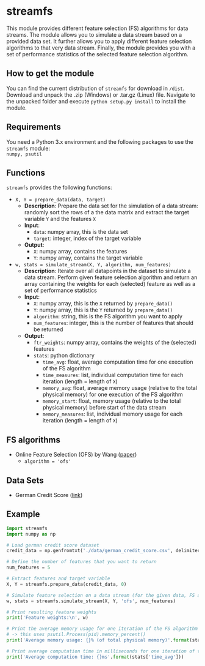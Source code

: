 # streamfs
This module provides different feature selection (FS) algorithms for data streams.
The module allows you to simulate a data stream based on a provided data set. 
It further allows you to apply different feature selection algorithms to that very data stream.
Finally, the module provides you with a set of performance statistics of the selected feature selection algorithm.

## How to get the module
You can find the current distribution of ``streamfs`` for download in ``/dist``. 
Download and unpack the .zip (Windows) or .tar.gz (Linux) file. Navigate to the unpacked folder and execute
``python setup.py install`` to install the module.

## Requirements
You need a Python 3.x environment and the following packages to use the ``streamfs`` module:
 <br>``numpy, psutil``
 
## Functions
``streamfs`` provides the following functions:
* ``X, Y = prepare_data(data, target)``
    * **Description**: Prepare the data set for the simulation of a data stream: randomly sort the rows of a the data matrix and extract the target variable ``Y`` and the features ``X``
    * **Input**:
        * ``data``: numpy array, this is the data set
        * ``target``: integer, index of the target variable
    * **Output**:
        * ``X``: numpy array, contains the features
        * ``Y``: numpy array, contains the target variable
* ``w, stats = simulate_stream(X, Y, algorithm, num_features)``
    * **Description**: Iterate over all datapoints in the dataset to simulate a data stream. 
    Perform given feature selection algorithm and return an array containing the weights for each (selected) feature as well as a set of performance statistics
    * **Input**:
        * ``X``: numpy array, this is the ``X`` returned by ``prepare_data()``
        * ``Y``: numpy array, this is the ``Y`` returned by ``prepare_data()``
        * ``algorithm``: string, this is the FS algorithm you want to apply
        * ``num_features``: integer, this is the number of features that should be returned
    * **Output**:
        * ``ftr_weights``: numpy array, contains the weights of the (selected) features
        * ``stats``: python dictionary
            * ``time_avg``: float, average computation time for one execution of the FS algorithm
            * ``time_measures``: list, individual computation time for each iteration (length = length of ``X``)
            * ``memory_avg``: float, average memory usage (relative to the total physical memory) for one execution of the FS algorithm
            * ``memory_start``: float, memory usage (relative to the total physical memory) before start of the data stream
            * ``memory_measures``: list, individual memory usage for each iteration (length = length of ``X``)

## FS algorithms
* Online Feature Selection (OFS) by Wang ([paper](https://ink.library.smu.edu.sg/cgi/viewcontent.cgi?article=3277&context=sis_research))
    * ``algorithm = 'ofs'``
    
## Data Sets
* German Credit Score ([link](https://archive.ics.uci.edu/ml/datasets/statlog+(german+credit+data)))

## Example
```python
import streamfs
import numpy as np

# Load german credit score dataset
credit_data = np.genfromtxt('./data/german_credit_score.csv', delimiter=';')

# Define the number of features that you want to return
num_features = 5

# Extract features and target variable
X, Y = streamfs.prepare_data(credit_data, 0)

# Simulate feature selection on a data stream (for the given data, FS algorithm and number of features)
w, stats = streamfs.simulate_stream(X, Y, 'ofs', num_features)

# Print resulting feature weights
print('Feature weights:\n', w)

# Print the average memory usage for one iteration of the FS algorithm
# -> this uses psutil.Process(pid).memory_percent()
print('Average memory usage: {}% (of total physical memory)'.format(stats['memory_avg'] * 100))

# Print average computation time in milliseconds for one iteration of the FS algorithm
print('Average computation time: {}ms'.format(stats['time_avg']))
```
             
 